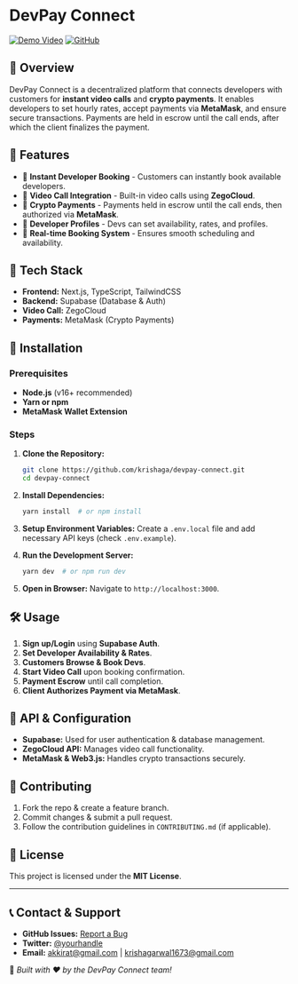 # DevPay Connect

[![Demo Video](https://img.shields.io/badge/Demo-Video-blue)](https://youtu.be/zPfiv-anGV0) [![GitHub](https://img.shields.io/github/stars/krishaga/devpay-connect?style=social)](https://github.com/krishaga/devpay-connect)

## 🚀 Overview
DevPay Connect is a decentralized platform that connects developers with customers for **instant video calls** and **crypto payments**. It enables developers to set hourly rates, accept payments via **MetaMask**, and ensure secure transactions. Payments are held in escrow until the call ends, after which the client finalizes the payment.

## 🌟 Features
- 🔹 **Instant Developer Booking** - Customers can instantly book available developers.
- 🔹 **Video Call Integration** - Built-in video calls using **ZegoCloud**.
- 🔹 **Crypto Payments** - Payments held in escrow until the call ends, then authorized via **MetaMask**.
- 🔹 **Developer Profiles** - Devs can set availability, rates, and profiles.
- 🔹 **Real-time Booking System** - Ensures smooth scheduling and availability.

## 🔧 Tech Stack
- **Frontend:** Next.js, TypeScript, TailwindCSS
- **Backend:** Supabase (Database & Auth)
- **Video Call:** ZegoCloud
- **Payments:** MetaMask (Crypto Payments)

## 📌 Installation

### Prerequisites
- **Node.js** (v16+ recommended)
- **Yarn or npm**
- **MetaMask Wallet Extension**

### Steps
1. **Clone the Repository:**
   ```bash
   git clone https://github.com/krishaga/devpay-connect.git
   cd devpay-connect
   ```

2. **Install Dependencies:**
   ```bash
   yarn install  # or npm install
   ```

3. **Setup Environment Variables:**
   Create a `.env.local` file and add necessary API keys (check `.env.example`).

4. **Run the Development Server:**
   ```bash
   yarn dev  # or npm run dev
   ```

5. **Open in Browser:**
   Navigate to `http://localhost:3000`.
 
## 🛠 Usage
1. **Sign up/Login** using **Supabase Auth**.
2. **Set Developer Availability & Rates**.
3. **Customers Browse & Book Devs**.
4. **Start Video Call** upon booking confirmation.
5. **Payment Escrow** until call completion.
6. **Client Authorizes Payment via MetaMask**.

## 📜 API & Configuration
- **Supabase:** Used for user authentication & database management.
- **ZegoCloud API:** Manages video call functionality.
- **MetaMask & Web3.js:** Handles crypto transactions securely.

## 📌 Contributing
1. Fork the repo & create a feature branch.
2. Commit changes & submit a pull request.
3. Follow the contribution guidelines in `CONTRIBUTING.md` (if applicable).

## 📝 License
This project is licensed under the **MIT License**.

---

## 📞 Contact & Support
- **GitHub Issues:** [Report a Bug](https://github.com/krishaga/devpay-connect/issues)
- **Twitter:** [@yourhandle](https://twitter.com/yourhandle)
- **Email:** [akkirat@gmail.com](mailto:akkirat@gmail.com) | [krishagarwal1673@gmail.com](mailto:krishagarwal1673@gmail.com)

🚀 *Built with ❤️ by the DevPay Connect team!*

